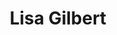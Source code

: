 ---
layout: profile
title: Lisa Gilbert
job_title: Digital Repository Assistant
author_name: Lisa
image: https://www.lib.iastate.edu/files/styles/image_block/public/images/2023-09/Gilbert_Lisa.png?itok=hWpKwKz5
alt: portrait of Lisa Gilbert
bio: Work with Iowa State's faculty, staff and students to deposit their publications into the ISU Digital Repository.
projects: 
permalink: /people/lisa-gilbert.html
---